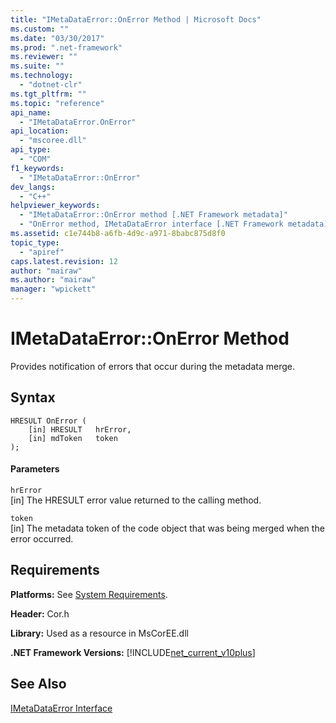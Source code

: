 ```yaml
---
title: "IMetaDataError::OnError Method | Microsoft Docs"
ms.custom: ""
ms.date: "03/30/2017"
ms.prod: ".net-framework"
ms.reviewer: ""
ms.suite: ""
ms.technology: 
  - "dotnet-clr"
ms.tgt_pltfrm: ""
ms.topic: "reference"
api_name: 
  - "IMetaDataError.OnError"
api_location: 
  - "mscoree.dll"
api_type: 
  - "COM"
f1_keywords: 
  - "IMetaDataError::OnError"
dev_langs: 
  - "C++"
helpviewer_keywords: 
  - "IMetaDataError::OnError method [.NET Framework metadata]"
  - "OnError method, IMetaDataError interface [.NET Framework metadata]"
ms.assetid: c1e744b8-a6fb-4d9c-a971-8babc875d8f0
topic_type: 
  - "apiref"
caps.latest.revision: 12
author: "mairaw"
ms.author: "mairaw"
manager: "wpickett"
---
```

# IMetaDataError::OnError Method
Provides notification of errors that occur during the metadata merge.  
  
## Syntax  
  
```  
HRESULT OnError (  
    [in] HRESULT   hrError,   
    [in] mdToken   token  
);  
```  
  
#### Parameters  
 `hrError`  
 [in] The HRESULT error value returned to the calling method.  
  
 `token`  
 [in] The metadata token of the code object that was being merged when the error occurred.  
  
## Requirements  
 **Platforms:** See [System Requirements](../../../../docs/framework/get-started/system-requirements.md).  
  
 **Header:** Cor.h  
  
 **Library:** Used as a resource in MsCorEE.dll  
  
 **.NET Framework Versions:** [!INCLUDE[net_current_v10plus](../../../../includes/net-current-v10plus-md.md)]  
  
## See Also  
 [IMetaDataError Interface](../../../../docs/framework/unmanaged-api/metadata/imetadataerror-interface.md)